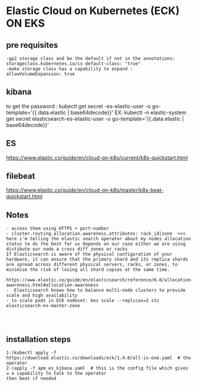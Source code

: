 #                                               Elastic Cloud on Kubernetes (ECK) ON EKS

## pre requisites
```
-gp2 storage class and be the default if not in the annotations:      storageclass.kubernetes.io/is-default-class: "true"
-make storage class has a capability to expand :  allowVolumeExpansion: true 

```


## kibana
to get the password : kubectl get secret <cluster-name>-es-elastic-user -o go-template='{{.data.elastic | base64decode}}'
EX: kubectl -n elastic-system get secret elasticsearch-es-elastic-user -o go-template='{{.data.elastic | base64decode}}'

## ES
https://www.elastic.co/guide/en/cloud-on-k8s/current/k8s-quickstart.html

## filebeat
https://www.elastic.co/guide/en/cloud-on-k8s/master/k8s-beat-quickstart.html

## Notes
```
- access them using HTTPS + port-number
- cluster.routing.allocation.awareness.attributes: rack_id|zone  <<< here i'm telling the elastic search operator about my nodes allocation status to do the best for us depends on our case either we are using distibute our node a cross diff zones or racks 
If Elasticsearch is aware of the physical configuration of your hardware, it can ensure that the primary shard and its replica shards are spread across different physical servers, racks, or zones, to minimise the risk of losing all shard copies at the same time.
 https://www.elastic.co/guide/en/elasticsearch/reference/6.8/allocation-awareness.html#allocation-awareness
-  Elasticsearch knows how to balance multi-node clusters to provide scale and high availability
- to scale pods in ECK nodeset: kes scale --replicas=2 sts elasticsearch-es-master-zone




```

## installation steps
```
1-)kubectl apply -f https://download.elastic.co/downloads/eck/1.4.0/all-in-one.yaml  # the operator
2-)apply -f apm_es_kibana.yaml  # this is the config file which gives u a capability to talk to the operator 
then beat if needed 

```
